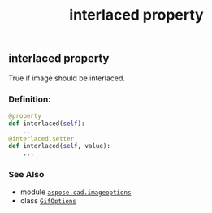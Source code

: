 ﻿---
title: interlaced property
second_title: Aspose.CAD for Python via .NET API References
description: 
type: docs
weight: 70
url: /python-net/aspose.cad.imageoptions/gifoptions/interlaced/
is_root: false
---

## interlaced property


True if image should be interlaced.
### Definition:
```python
@property
def interlaced(self):
    ...
@interlaced.setter
def interlaced(self, value):
    ...
```

### See Also
* module [`aspose.cad.imageoptions`](../../)
* class [`GifOptions`](/cad/python-net/aspose.cad.imageoptions/gifoptions)
